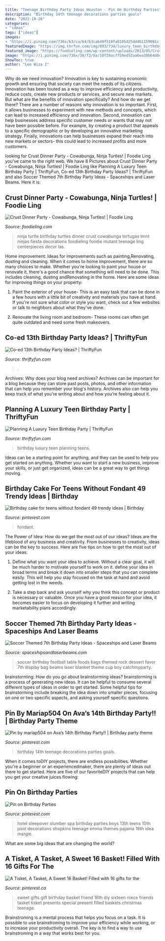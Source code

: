 ```yaml
---
title: "Teenage Birthday Party Ideas Houston - Pin On Birthday Parties"
description: "Birthday 14th teenage decorations parties goals"
date: "2022-10-26"
categories:
- "ideas"
tags: ["ideas"]
images:
- "https://i.pinimg.com/736x/b3/ca/b4/b3cab49f510fa0105d25dd4b1159081c--cool-gifts-diy-sweet--gifts.jpg"
featuredImage: "https://img.thrfun.com/img/093/734/luxury_teen_birthday_l2.jpg"
featured_image: "https://foodieling.com/wp-content/uploads/2013/05/CrustDinnerParty2528252529-3.jpg"
image: "https://i.pinimg.com/736x/10/f2/8a/10f28acff59ed52aa6ea30b64d0ce435.jpg"
ShowToc: true
author: "Leo Wiza I"
---
```



Why do we need innovation?
Innovation is key to sustaining economic growth and ensuring that society can meet the needs of its citizens. Innovation has been touted as a way to improve efficiency and productivity, reduce costs, create new products or services, and secure new markets. But what are the benefits of innovation specifically? And how do we get there?
There are a number of reasons why innovation is so important. First, it allows businesses to experiment with new methods and concepts, which can lead to increased efficiency and innovation. Second, innovation can help businesses address specific customer needs or wants that may not have been possible before. For example, by creating a product that appeals to a specific demographic or by developing an innovative marketing strategy. Finally, innovations can help businesses expand their reach into new markets or sectors- this could lead to increased profits and more customers.

	

		
looking for Crust Dinner Party - Cowabunga, Ninja Turtles! | Foodie Ling you've came to the right web. We have 8 Pictures about Crust Dinner Party - Cowabunga, Ninja Turtles! | Foodie Ling like Planning A Luxury Teen Birthday Party | ThriftyFun, Co-ed 13th Birthday Party Ideas? | ThriftyFun and also Soccer Themed 7th Birthday Party Ideas - Spaceships and Laser Beams. Here it is:
		
    
## Crust Dinner Party - Cowabunga, Ninja Turtles! | Foodie Ling

<img loading=lazy src="https://foodieling.com/wp-content/uploads/2013/05/CrustDinnerParty2528252529-3.jpg" onerror="this.onerror=null;this.src='https://tse4.mm.bing.net/th?id=OIP.quw2GdQ41QA6SDkdcn9xmAHaJ4&amp;pid=15.1';" alt="Crust Dinner Party - Cowabunga, Ninja Turtles! | Foodie Ling">

_Source: foodieling.com_

>ninja turtle birthday turtles dinner crust cowabunga tortugas tmnt ninjas fiesta decorations foodieling foodie mutant teenage ling centerpieces decor las. 

	

Home improvement: Ideas for improvements such as painting,Renovating, dusting and cleaning.
When it comes to home improvement, there are so many choices to make. Whether you're looking to paint your house or renovate it, there's a good chance that something will need to be done. This includes cleaning, dusting andRenovating in the home. Here are some ideas for improving things on your property: 
1. Paint the exterior of your house- This is an easy task that can be done in a few hours with a little bit of creativity and materials you have at hand. If you're not sure what color or style you want, check out a few websites or talk to neighbors about what they've done. 

2. Renovate the living room and bedroom- These rooms can often get quite outdated and need some fresh makeovers.

    
## Co-ed 13th Birthday Party Ideas? | ThriftyFun

<img loading=lazy src="https://img.thrfun.com/img/222/976/party_tx2.jpg" onerror="this.onerror=null;this.src='https://tse2.mm.bing.net/th?id=OIP.5gj__d8NGM37DLvxj8roCwHaHa&amp;pid=15.1';" alt="Co-ed 13th Birthday Party Ideas? | ThriftyFun">

_Source: thriftyfun.com_

>. 

	

Archives: Why does your blog need archives?
Archives can be important for a blog because they can store past posts, photos, and other information that can help you remember your blog's history. Archives also can help you keep track of what you're writing about and how you're feeling about it.

    
## Planning A Luxury Teen Birthday Party | ThriftyFun

<img loading=lazy src="https://img.thrfun.com/img/093/734/luxury_teen_birthday_l2.jpg" onerror="this.onerror=null;this.src='https://tse1.mm.bing.net/th?id=OIP.6J-2lvQUSxok4TwrOT7FMAHaLT&amp;pid=15.1';" alt="Planning A Luxury Teen Birthday Party | ThriftyFun">

_Source: thriftyfun.com_

>birthday luxury teen planning teens. 

	

Ideas can be a starting point for anything, and they can be used to help you get started on anything. Whether you want to start a new business, improve your skills, or just get organized, ideas can be a great way to get things moving.

    
## Birthday Cake For Teens Without Fondant 49 Trendy Ideas | Birthday

<img loading=lazy src="https://i.pinimg.com/736x/70/5c/e4/705ce4d45932627fa2576e101ccafb70.jpg" onerror="this.onerror=null;this.src='https://tse2.mm.bing.net/th?id=OIP.WROKSNyc2TDp28svAu7fpgAAAA&amp;pid=15.1';" alt="Birthday cake for teens without fondant 49 trendy ideas | Birthday">

_Source: pinterest.com_

>fondant. 

	

The Power of Idea: How do we get the most out of our ideas?
Ideas are the lifeblood of any business and creativity. From businesses to creativity, ideas can be the key to success. Here are five tips on how to get the most out of your ideas:
1. Define what you want your idea to achieve. Without a clear goal, it will be much harder to motivate yourself to work on it. define your idea in broad terms and break it down into smaller steps that you can complete easily. This will help you stay focused on the task at hand and avoid getting lost in the weeds.

2. Take a step back and ask yourself why you think this concept or product is necessary or valuable. Once you have a good reason for your idea, it becomes easier to focus on developing it further and writing marketability plans accordingly.

    
## Soccer Themed 7th Birthday Party Ideas - Spaceships And Laser Beams

<img loading=lazy src="https://spaceshipsandlaserbeams.com/wp-content/uploads/2015/09/soccer_football_dessert_table_favor_bags.jpg" onerror="this.onerror=null;this.src='https://tse2.mm.bing.net/th?id=OIP.HMB_mFYna0c4aCiIxYTMbwHaGx&amp;pid=15.1';" alt="Soccer Themed 7th Birthday Party Ideas - Spaceships and Laser Beams">

_Source: spaceshipsandlaserbeams.com_

>soccer birthday football table foods bags themed rock dessert favor 7th display bag beams laser blanket theme cup boy catchmyparty. 

	

brainstorming: How do you go about brainstorming ideas?
brainstorming is a process of generating new ideas. It can be helpful to consume several different types of ideas in order to get started. Some helpful tips for brainstorming include breaking the idea down into smaller pieces, focusing on one or two specific aspects, and asking yourself specific questions.

    
## Pin By Mariap504 On Ava’s 14th Birthday Party!! | Birthday Party Theme

<img loading=lazy src="https://i.pinimg.com/736x/10/f2/8a/10f28acff59ed52aa6ea30b64d0ce435.jpg" onerror="this.onerror=null;this.src='https://tse2.mm.bing.net/th?id=OIP.-YOgJCiQue5kT6AqeA6kUwHaJ3&amp;pid=15.1';" alt="Pin by mariap504 on Ava’s 14th Birthday Party!! | Birthday party theme">

_Source: pinterest.com_

>birthday 14th teenage decorations parties goals. 

	

When it comes toDIY projects, there are endless possibilities. Whether you're a beginner or an experiencedmaker, there are plenty of ideas out there to get started. Here are five of our favoriteDIY projects that can help you get your creative juices flowing: 

    
## Pin On Birthday Parties

<img loading=lazy src="https://i.pinimg.com/736x/33/22/fa/3322fa28e82824b677f6a78cfcd99029.jpg" onerror="this.onerror=null;this.src='https://tse4.mm.bing.net/th?id=OIP.zL-aHX6X8hTS8HOfvXwRuAHaJ3&amp;pid=15.1';" alt="Pin on Birthday Parties">

_Source: pinterest.com_

>hotel sleepover slumber spa birthday parties boys 13th teens 10th pool decorations shopkins teenage emma themes pajama 16th idea margie. 

	

What are some big ideas that are changing the world?

    
## A Tisket, A Tasket, A Sweet 16 Basket! Filled With 16 Gifts For The

<img loading=lazy src="https://i.pinimg.com/736x/b3/ca/b4/b3cab49f510fa0105d25dd4b1159081c--cool-gifts-diy-sweet--gifts.jpg" onerror="this.onerror=null;this.src='https://tse3.mm.bing.net/th?id=OIP.cY-AqcCEH82iynrDsVtVzQHaKm&amp;pid=15.1';" alt="A Tisket, A Tasket, A Sweet 16 Basket! Filled with 16 gifts for the">

_Source: pinterest.ca_

>sweet gifts gift birthday basket friend 16th diy sixteen niece friends tasket tisket presents special present filled baskets christmas teenage. 

	

Brainstroming is a mental process that helps you focus on a task. It is possible to use brainstroming to improve your efficiency while working, or to increase your productivity overall. The key is to find a way to use brainstroming in a way that works best for you.

